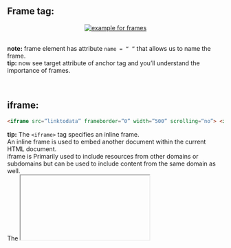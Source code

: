 ## Frame tag:
<div align="center">
<a href="#"><img src="https://user-images.githubusercontent.com/63545175/163706652-51b9495f-65c9-47f1-b4fd-9c01b6e932ab.png" alt="example for frames"></a>

</div>
 
<br/><b>note:</b> frame element has attribute ``name = “ ”`` that allows us to name the frame. 
<br/><b>tip:</b> now see target attribute of anchor tag and you’ll understand the importance of frames.


<br/>

## iframe:
```html
<iframe src=”linktodata” frameborder=”0” width=”500” scrolling=“no”> <iframe>
```
<b>tip:</b> The ``<iframe>`` tag specifies an inline frame.
<br/>An inline frame is used to embed another document within the current HTML document.
<br/>iframe is Primarily used to include resources from other domains or subdomains but can be used to include content from the same domain as well. 
<br/>The <iframe>'s strength is that the embedded code is 'live' i.e. dynamic and can communicate with the parent document.
 
<br/> 
 
# frame vs iframe ?
 
